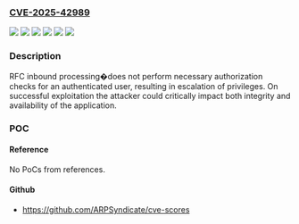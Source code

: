 ### [CVE-2025-42989](https://cve.mitre.org/cgi-bin/cvename.cgi?name=CVE-2025-42989)
![](https://img.shields.io/static/v1?label=Product&message=SAP%20NetWeaver%20Application%20Server%20for%20ABAP&color=blue)
![](https://img.shields.io/static/v1?label=Version&message=7.93%20&color=brightgreen)
![](https://img.shields.io/static/v1?label=Version&message=9.14%20&color=brightgreen)
![](https://img.shields.io/static/v1?label=Version&message=9.15%20&color=brightgreen)
![](https://img.shields.io/static/v1?label=Version&message=KERNEL%207.89%20&color=brightgreen)
![](https://img.shields.io/static/v1?label=Vulnerability&message=CWE-862%3A%20Missing%20Authorization&color=brightgreen)

### Description

RFC inbound processing�does not perform necessary authorization checks for an authenticated user, resulting in escalation of privileges. On successful exploitation the attacker could critically impact both integrity and availability of the application.

### POC

#### Reference
No PoCs from references.

#### Github
- https://github.com/ARPSyndicate/cve-scores

